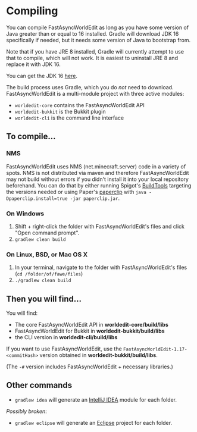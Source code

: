 Compiling
=========

You can compile FastAsyncWorldEdit as long as you have some version of Java greater than or equal to 16 installed. Gradle will download JDK 16 specifically if needed,
but it needs some version of Java to bootstrap from.

Note that if you have JRE 8 installed, Gradle will currently attempt to use that to compile, which will not work. It is easiest to uninstall JRE 8 and replace it with JDK 16.

You can get the JDK 16 [here](https://adoptopenjdk.net/?variant=openjdk16&jvmVariant=hotspot).

The build process uses Gradle, which you do *not* need to download. FastAsyncWorldEdit is a multi-module project with three active modules:

* `worldedit-core` contains the FastAsyncWorldEdit API
* `worldedit-bukkit` is the Bukkit plugin
* `worldedit-cli` is the command line interface

## To compile...

### NMS
FastAsyncWorldEdit uses NMS (net.minecraft.server) code in a variety of spots. NMS is not distributed via maven and therefore FastAsyncWorldEdit may not build without errors if you didn't install it into your local repository beforehand.
You can do that by either running Spigot's [BuildTools](https://www.spigotmc.org/wiki/buildtools/) targeting the versions needed or using Paper's [paperclip](https://papermc.io/downloads) with `java -Dpaperclip.install=true -jar paperclip.jar`.

### On Windows

1. Shift + right-click the folder with FastAsyncWorldEdit's files and click "Open command prompt".
2. `gradlew clean build`

### On Linux, BSD, or Mac OS X

1. In your terminal, navigate to the folder with FastAsyncWorldEdit's files (`cd /folder/of/fawe/files`)
2. `./gradlew clean build`

## Then you will find...

You will find:

* The core FastAsyncWorldEdit API in **worldedit-core/build/libs**
* FastAsyncWorldEdit for Bukkit in **worldedit-bukkit/build/libs**
* the CLI version in **worldedit-cli/build/libs**

If you want to use FastAsyncWorldEdit, use the `FastAsyncWorldEdit-1.17-<commitHash>` version obtained in **worldedit-bukkit/build/libs**.

(The `-#` version includes FastAsyncWorldEdit + necessary libraries.)

## Other commands

* `gradlew idea` will generate an [IntelliJ IDEA](http://www.jetbrains.com/idea/) module for each folder.

_Possibly broken_:
* `gradlew eclipse` will generate an [Eclipse](https://www.eclipse.org/downloads/) project for each folder.

